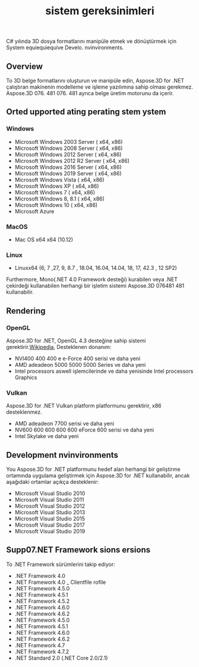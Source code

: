 ﻿---
title: sistem gereksinimleri
type: docs
weight: 50
url: /tr/net/system-requirements/
description: C# yılında 3D dosya formatlarını manipüle etmek ve dönüştürmek için System equiequiequive Develo. nvinvironments.
---
C# yılında 3D dosya formatlarını manipüle etmek ve dönüştürmek için System equiequiequive Develo. nvinvironments.

## **Overview**
To 3D belge formatlarını oluşturun ve manipüle edin, Aspose.3D for .NET çalıştıran makinenin modelleme ve işleme yazılımına sahip olması gerekmez. Aspose.3D 076. 481 076. 481 ayrıca belge üretim motorunu da içerir.
## **Orted upported ating perating stem ystem**
### **Windows**
- Microsoft Windows 2003 Server ( x64, x86)
- Microsoft Windows 2008 Server ( x64, x86)
- Microsoft Windows 2012 Server ( x64, x86)
- Microsoft Windows 2012 R2 Server ( x64, x86)
- Microsoft Windows 2016 Server ( x64, x86)
- Microsoft Windows 2019 Server ( x64, x86)
- Microsoft Windows Vista ( x64, x86)
- Microsoft Windows XP ( x64, x86)
- Microsoft Windows 7 ( x64, x86)
- Microsoft Windows 8, 8.1 ( x64, x86)
- Microsoft Windows 10 ( x64, x86)
- Microsoft Azure
### **MacOS**
- Mac OS x64 x64 (10.12)
### **Linux**
- Linuxx64 (6, 7 ,27, 9, 8.7 , 18.04, 16.04, 14.04, 18, 17, 42.3 , 12 SP2)

Furthermore, Mono(.NET 4.0 Framework desteği) kurabilen veya .NET çekirdeği kullanabilen herhangi bir işletim sistemi Aspose.3D 076481 481 kullanabilir.
## **Rendering**
### **OpenGL**
Aspose.3D for .NET, OpenGL 4.3 desteğine sahip sistemi gerektirir.[Wikipedia](https://en.wikipedia.org/wiki/OpenGL#OpenGL_4.3), Desteklenen donanım:

- NVI400 400 400 e e-Force 400 serisi ve daha yeni
- AMD adeadeon 5000 5000 5000 Series ve daha yeni
- Intel processors aswell işlemcilerinde ve daha yenisinde Intel processors Graphics
### **Vulkan**
Aspose.3D for .NET Vulkan platform platformunu gerektirir, x86 desteklenmez.

- AMD adeadeon 7700 serisi ve daha yeni
- NV600 600 600 600 600 eForce 600 serisi ve daha yeni
- Intel Skylake ve daha yeni
## **Development nvinvironments**
You Aspose.3D for .NET platformunu hedef alan herhangi bir geliştirme ortamında uygulama geliştirmek için Aspose.3D for .NET kullanabilir, ancak aşağıdaki ortamlar açıkça desteklenir:

- Microsoft Visual Studio 2010
- Microsoft Visual Studio 2011
- Microsoft Visual Studio 2012
- Microsoft Visual Studio 2013
- Microsoft Visual Studio 2015
- Microsoft Visual Studio 2017
- Microsoft Visual Studio 2019
## **Supp07.NET Framework sions ersions**
To .NET Framework sürümlerini takip ediyor:

- .NET Framework 4.0
- .NET Framework 4.0 _ Clientfile rofile
- .NET Framework 4.5.0
- .NET Framework 4.5.1
- .NET Framework 4.5.2
- .NET Framework 4.6.0
- .NET Framework 4.6.2
- .NET Framework 4.5.0
- .NET Framework 4.5.1
- .NET Framework 4.6.0
- .NET Framework 4.6.2
- .NET Framework 4.7
- .NET Framework 4.7.2
- .NET Standard 2.0 (.NET Core 2.0/2.1)
